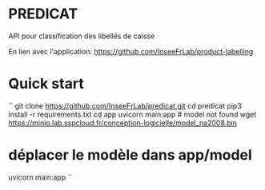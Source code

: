 # PREDICAT
API pour classification des libellés de caisse

En lien avec l'application: https://github.com/InseeFrLab/product-labelling

# Quick start

``
git clone https://github.com/InseeFrLab/predicat.git
cd predicat
pip3 install -r requirements.txt
cd app
uvicorn main:app # model not found
wget https://minio.lab.sspcloud.fr/conception-logicielle/model_na2008.bin
# déplacer le modèle dans app/model
uvicorn main:app ``